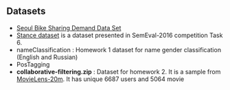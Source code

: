 ## Datasets

* [Seoul Bike Sharing Demand Data Set](https://archive.ics.uci.edu/ml/datasets/Seoul+Bike+Sharing+Demand#)
* [Stance dataset](https://alt.qcri.org/semeval2016/task6/) is a dataset presented in SemEval-2016 competition Task 6.
* nameClassification : Homework 1 dataset for name gender classification (English and Russian)
* PosTagging 
* **collaborative-filtering.zip** : Dataset for homework 2. It is a sample from [MovieLens-20m](https://grouplens.org/datasets/movielens/20m/). It has unique 6687 users and 5064 movie
